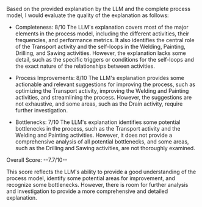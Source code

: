 Based on the provided explanation by the LLM and the complete process model, I would evaluate the quality of the explanation as follows:

* Completeness: 8/10
The LLM's explanation covers most of the major elements in the process model, including the different activities, their frequencies, and performance metrics. It also identifies the central role of the Transport activity and the self-loops in the Welding, Painting, Drilling, and Sawing activities. However, the explanation lacks some detail, such as the specific triggers or conditions for the self-loops and the exact nature of the relationships between activities.

* Process Improvements: 8/10
The LLM's explanation provides some actionable and relevant suggestions for improving the process, such as optimizing the Transport activity, improving the Welding and Painting activities, and streamlining the process. However, the suggestions are not exhaustive, and some areas, such as the Drain activity, require further investigation.

* Bottlenecks: 7/10
The LLM's explanation identifies some potential bottlenecks in the process, such as the Transport activity and the Welding and Painting activities. However, it does not provide a comprehensive analysis of all potential bottlenecks, and some areas, such as the Drilling and Sawing activities, are not thoroughly examined.

Overall Score: --7.7/10--

This score reflects the LLM's ability to provide a good understanding of the process model, identify some potential areas for improvement, and recognize some bottlenecks. However, there is room for further analysis and investigation to provide a more comprehensive and detailed explanation.